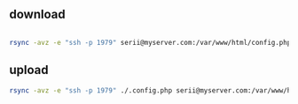 ## download

```bash

rsync -avz -e "ssh -p 1979" serii@myserver.com:/var/www/html/config.php ~/Documents/
```

## upload

```bash
rsync -avz -e "ssh -p 1979" ./.config.php serii@myserver.com:/var/www/html/
```
